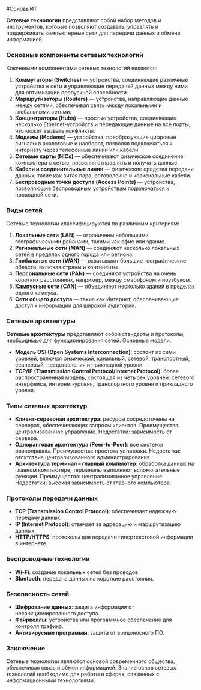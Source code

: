 #ОсновыИТ

**Сетевые технологии** представляют собой набор методов и инструментов, которые позволяют создавать, управлять и поддерживать компьютерные сети для передачи данных и обмена информацией.

### Основные компоненты сетевых технологий

Ключевыми компонентами сетевых технологий являются:

1. **Коммутаторы (Switches)** — устройства, соединяющие различные устройства в сети и управляющие передачей данных между ними для оптимизации пропускной способности.
2. **Маршрутизаторы (Routers)** — устройства, направляющие данные между сетями, обеспечивая связь между локальными и глобальными сетями.
3. **Концентраторы (Hubs)** — простые устройства, соединяющие несколько Ethernet-устройств и передающие данные на все порты, что может вызвать конфликты.
4. **Модемы (Modems)** — устройства, преобразующие цифровые сигналы в аналоговые и наоборот, позволяя подключаться к интернету через телефонные линии или кабели.
5. **Сетевые карты (NICs)** — обеспечивают физическое соединение компьютера с сетью, позволяя отправлять и получать данные.
6. **Кабели и соединительные линии** — физические средства передачи данных, такие как витая пара, оптоволокно и коаксиальные кабели.
7. **Беспроводные точки доступа (Access Points)** — устройства, позволяющие беспроводным устройствам подключаться к проводной сети.

### Виды сетей

Сетевые технологии классифицируются по различным критериям:

1. **Локальные сети (LAN)** — ограничены небольшими географическими районами, такими как офис или здание.
2. **Региональные сети (MAN)** — соединяют несколько локальных сетей в пределах одного города или региона.
3. **Глобальные сети (WAN)** — охватывают большие географические области, включая страны и континенты.
4. **Персональные сети (PAN)** — соединяют устройства на очень коротких расстояниях, например, между смартфоном и ноутбуком.
5. **Кампусные сети (CAN)** — объединяют несколько зданий в пределах одного кампуса.
6. **Сети общего доступа** — такие как Интернет, обеспечивающие доступ к информации для широкой аудитории.

### Сетевые архитектуры

**Сетевые архитектуры** представляют собой стандарты и протоколы, необходимые для функционирования сетей. Основные модели:

- **Модель OSI (Open Systems Interconnection)**: состоит из семи уровней, включая физический, канальный, сетевой, транспортный, сеансовый, представления и прикладной уровни.
- **TCP/IP (Transmission Control Protocol/Internet Protocol)**: более распространенная модель, состоящая из четырех уровней: сетевого интерфейса, интернет-уровня, транспортного уровня и прикладного уровня.

### Типы сетевых архитектур

- **Клиент-серверная архитектура**: ресурсы сосредоточены на серверах, обеспечивающих запросы клиентов. Преимущества: централизованное управление. Недостатки: зависимость от сервера.
- **Одноранговая архитектура (Peer-to-Peer)**: все системы равноправны. Преимущества: простота установки. Недостатки: отсутствие централизованного администрирования.
- **Архитектура терминал – главный компьютер**: обработка данных на главном компьютере, терминалы выполняют вспомогательные функции. Преимущества: централизованное управление. Недостатки: высокая зависимость от главного компьютера.

### Протоколы передачи данных

- **TCP (Transmission Control Protocol)**: обеспечивает надежную передачу данных.
- **IP (Internet Protocol)**: отвечает за адресацию и маршрутизацию данных.
- **HTTP/HTTPS**: протоколы для передачи гипертекстовой информации в интернете.

### Беспроводные технологии

- **Wi-Fi**: создание локальных сетей без проводов.
- **Bluetooth**: передача данных на короткие расстояния.

### Безопасность сетей

- **Шифрование данных**: защита информации от несанкционированного доступа.
- **Файрволлы**: устройства или программное обеспечение для контроля трафика.
- **Антивирусные программы**: защита от вредоносного ПО.

### Заключение

Сетевые технологии являются основой современного общества, обеспечивая связь и обмен информацией. Знание основ сетевых технологий необходимо для работы в сферах, связанных с информационными технологиями.